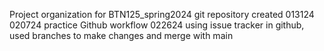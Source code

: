 Project organization for BTN125_spring2024
git repository created 013124
020724 practice Github workflow
022624 using issue tracker in github, used branches to make changes and merge with main





